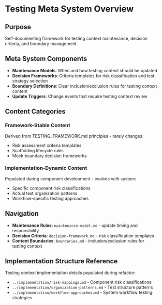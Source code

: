 # Testing Meta System Overview

## Purpose
Self-documenting framework for testing context maintenance, decision criteria, and boundary management.

## Meta System Components
- **Maintenance Models**: When and how testing context should be updated
- **Decision Frameworks**: Criteria templates for risk classification and test strategy selection
- **Boundary Definitions**: Clear inclusion/exclusion rules for testing context content
- **Update Triggers**: Change events that require testing context review

## Content Categories

### Framework-Stable Content
Derived from TESTING_FRAMEWORK.md principles - rarely changes:
- Risk assessment criteria templates
- Scaffolding lifecycle rules
- Mock boundary decision frameworks

### Implementation-Dynamic Content
Populated during component development - evolves with system:
- Specific component risk classifications
- Actual test organization patterns
- Workflow-specific testing approaches

## Navigation
- **Maintenance Rules**: `maintenance-model.md` - update timing and responsibility
- **Decision Criteria**: `decision-framework.md` - risk classification templates
- **Content Boundaries**: `boundaries.md` - inclusion/exclusion rules for testing context

## Implementation Structure Reference
Testing context implementation details populated during refactor:
- `../implementation/risk-mappings.md` - Component risk classifications
- `../implementation/organization-patterns.md` - Test structure patterns
- `../implementation/workflow-approaches.md` - System workflow testing strategies
